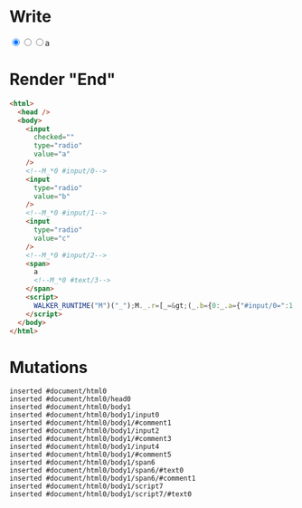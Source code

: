 # Write
  <input value=a checked type=radio><!--M_*0 #input/0--><input value=b type=radio><!--M_*0 #input/1--><input value=c type=radio><!--M_*0 #input/2--><span>a<!--M_*0 #text/3--></span><script>WALKER_RUNTIME("M")("_");M._.r=[_=>(_.b={0:_.a={"#input/0=":1,"#input/1=":1,"#input/2=":1,checkedValue:"a"}},_.a["#input/0;"]=_._["packages/translator-tags/src/__tests__/fixtures/controllable-checked-value/template.marko_0/checkedValueChange"](_.a),_.a["#input/1;"]=_._["packages/translator-tags/src/__tests__/fixtures/controllable-checked-value/template.marko_0/checkedValueChange_0"](_.a),_.a["#input/2;"]=_._["packages/translator-tags/src/__tests__/fixtures/controllable-checked-value/template.marko_0/checkedValueChange_0"](_.a),_.b),0,"packages/translator-tags/src/__tests__/fixtures/controllable-checked-value/template.marko_0",0];M._.w()</script>


# Render "End"
```html
<html>
  <head />
  <body>
    <input
      checked=""
      type="radio"
      value="a"
    />
    <!--M_*0 #input/0-->
    <input
      type="radio"
      value="b"
    />
    <!--M_*0 #input/1-->
    <input
      type="radio"
      value="c"
    />
    <!--M_*0 #input/2-->
    <span>
      a
      <!--M_*0 #text/3-->
    </span>
    <script>
      WALKER_RUNTIME("M")("_");M._.r=[_=&gt;(_.b={0:_.a={"#input/0=":1,"#input/1=":1,"#input/2=":1,checkedValue:"a"}},_.a["#input/0;"]=_._["packages/translator-tags/src/__tests__/fixtures/controllable-checked-value/template.marko_0/checkedValueChange"](_.a),_.a["#input/1;"]=_._["packages/translator-tags/src/__tests__/fixtures/controllable-checked-value/template.marko_0/checkedValueChange_0"](_.a),_.a["#input/2;"]=_._["packages/translator-tags/src/__tests__/fixtures/controllable-checked-value/template.marko_0/checkedValueChange_0"](_.a),_.b),0,"packages/translator-tags/src/__tests__/fixtures/controllable-checked-value/template.marko_0",0];M._.w()
    </script>
  </body>
</html>
```

# Mutations
```
inserted #document/html0
inserted #document/html0/head0
inserted #document/html0/body1
inserted #document/html0/body1/input0
inserted #document/html0/body1/#comment1
inserted #document/html0/body1/input2
inserted #document/html0/body1/#comment3
inserted #document/html0/body1/input4
inserted #document/html0/body1/#comment5
inserted #document/html0/body1/span6
inserted #document/html0/body1/span6/#text0
inserted #document/html0/body1/span6/#comment1
inserted #document/html0/body1/script7
inserted #document/html0/body1/script7/#text0
```